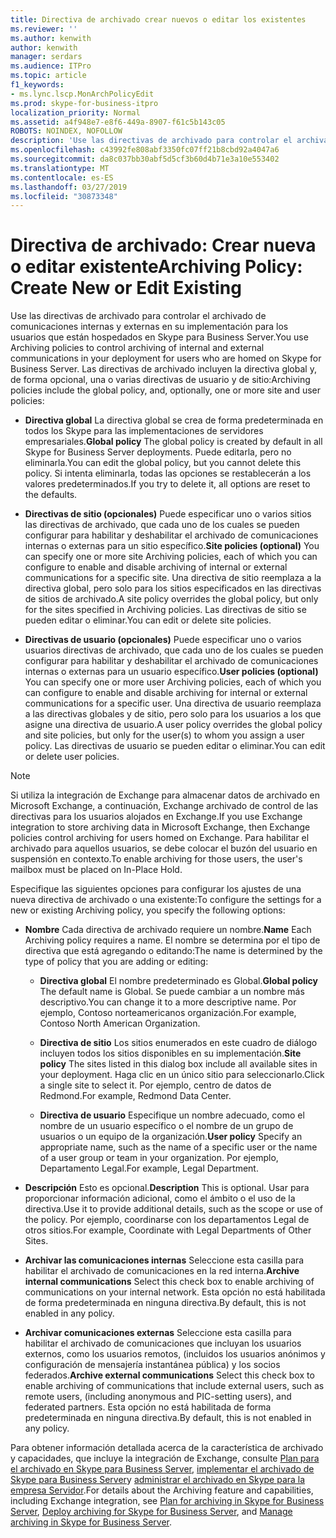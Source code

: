 ```yaml
---
title: Directiva de archivado crear nuevos o editar los existentes
ms.reviewer: ''
ms.author: kenwith
author: kenwith
manager: serdars
ms.audience: ITPro
ms.topic: article
f1_keywords:
- ms.lync.lscp.MonArchPolicyEdit
ms.prod: skype-for-business-itpro
localization_priority: Normal
ms.assetid: a4f948e7-e8f6-449a-8907-f61c5b143c05
ROBOTS: NOINDEX, NOFOLLOW
description: 'Use las directivas de archivado para controlar el archivado de comunicaciones internas y externas en su implementación para los usuarios que están hospedados en Skype para Business Server. Las directivas de archivado incluyen la directiva global y, de forma opcional, una o varias directivas de usuario y de sitio:'
ms.openlocfilehash: c43992fe808abf3350fc07ff21b8cbd92a4047a6
ms.sourcegitcommit: da8c037bb30abf5d5cf3b60d4b71e3a10e553402
ms.translationtype: MT
ms.contentlocale: es-ES
ms.lasthandoff: 03/27/2019
ms.locfileid: "30873348"
---
```

# <a name="archiving-policy-create-new-or-edit-existing"></a><span data-ttu-id="84e73-104">Directiva de archivado: Crear nueva o editar existente</span><span class="sxs-lookup"><span data-stu-id="84e73-104">Archiving Policy: Create New or Edit Existing</span></span>
 
<span data-ttu-id="84e73-105">Use las directivas de archivado para controlar el archivado de comunicaciones internas y externas en su implementación para los usuarios que están hospedados en Skype para Business Server.</span><span class="sxs-lookup"><span data-stu-id="84e73-105">You use Archiving policies to control archiving of internal and external communications in your deployment for users who are homed on Skype for Business Server.</span></span> <span data-ttu-id="84e73-106">Las directivas de archivado incluyen la directiva global y, de forma opcional, una o varias directivas de usuario y de sitio:</span><span class="sxs-lookup"><span data-stu-id="84e73-106">Archiving policies include the global policy, and, optionally, one or more site and user policies:</span></span>
  
- <span data-ttu-id="84e73-107">**Directiva global** La directiva global se crea de forma predeterminada en todos los Skype para las implementaciones de servidores empresariales.</span><span class="sxs-lookup"><span data-stu-id="84e73-107">**Global policy** The global policy is created by default in all Skype for Business Server deployments.</span></span> <span data-ttu-id="84e73-108">Puede editarla, pero no eliminarla.</span><span class="sxs-lookup"><span data-stu-id="84e73-108">You can edit the global policy, but you cannot delete this policy.</span></span> <span data-ttu-id="84e73-109">Si intenta eliminarla, todas las opciones se restablecerán a los valores predeterminados.</span><span class="sxs-lookup"><span data-stu-id="84e73-109">If you try to delete it, all options are reset to the defaults.</span></span>
    
- <span data-ttu-id="84e73-110">**Directivas de sitio (opcionales)** Puede especificar uno o varios sitios las directivas de archivado, que cada uno de los cuales se pueden configurar para habilitar y deshabilitar el archivado de comunicaciones internas o externas para un sitio específico.</span><span class="sxs-lookup"><span data-stu-id="84e73-110">**Site policies (optional)** You can specify one or more site Archiving policies, each of which you can configure to enable and disable archiving of internal or external communications for a specific site.</span></span> <span data-ttu-id="84e73-111">Una directiva de sitio reemplaza a la directiva global, pero solo para los sitios especificados en las directivas de sitios de archivado.</span><span class="sxs-lookup"><span data-stu-id="84e73-111">A site policy overrides the global policy, but only for the sites specified in Archiving policies.</span></span> <span data-ttu-id="84e73-112">Las directivas de sitio se pueden editar o eliminar.</span><span class="sxs-lookup"><span data-stu-id="84e73-112">You can edit or delete site policies.</span></span>
    
- <span data-ttu-id="84e73-113">**Directivas de usuario (opcionales)** Puede especificar uno o varios usuarios directivas de archivado, que cada uno de los cuales se pueden configurar para habilitar y deshabilitar el archivado de comunicaciones internas o externas para un usuario específico.</span><span class="sxs-lookup"><span data-stu-id="84e73-113">**User policies (optional)** You can specify one or more user Archiving policies, each of which you can configure to enable and disable archiving for internal or external communications for a specific user.</span></span> <span data-ttu-id="84e73-114">Una directiva de usuario reemplaza a las directivas globales y de sitio, pero solo para los usuarios a los que asigne una directiva de usuario.</span><span class="sxs-lookup"><span data-stu-id="84e73-114">A user policy overrides the global policy and site policies, but only for the user(s) to whom you assign a user policy.</span></span> <span data-ttu-id="84e73-115">Las directivas de usuario se pueden editar o eliminar.</span><span class="sxs-lookup"><span data-stu-id="84e73-115">You can edit or delete user policies.</span></span>
    
> [!NOTE]
> <span data-ttu-id="84e73-116">Si utiliza la integración de Exchange para almacenar datos de archivado en Microsoft Exchange, a continuación, Exchange archivado de control de las directivas para los usuarios alojados en Exchange.</span><span class="sxs-lookup"><span data-stu-id="84e73-116">If you use Exchange integration to store archiving data in Microsoft Exchange, then Exchange policies control archiving for users homed on Exchange.</span></span> <span data-ttu-id="84e73-117">Para habilitar el archivado para aquellos usuarios, se debe colocar el buzón del usuario en suspensión en contexto.</span><span class="sxs-lookup"><span data-stu-id="84e73-117">To enable archiving for those users, the user's mailbox must be placed on In-Place Hold.</span></span> 
  
<span data-ttu-id="84e73-118">Especifique las siguientes opciones para configurar los ajustes de una nueva directiva de archivado o una existente:</span><span class="sxs-lookup"><span data-stu-id="84e73-118">To configure the settings for a new or existing Archiving policy, you specify the following options:</span></span>
- <span data-ttu-id="84e73-119">**Nombre** Cada directiva de archivado requiere un nombre.</span><span class="sxs-lookup"><span data-stu-id="84e73-119">**Name** Each Archiving policy requires a name.</span></span> <span data-ttu-id="84e73-120">El nombre se determina por el tipo de directiva que está agregando o editando:</span><span class="sxs-lookup"><span data-stu-id="84e73-120">The name is determined by the type of policy that you are adding or editing:</span></span>
    
  - <span data-ttu-id="84e73-121">**Directiva global** El nombre predeterminado es Global.</span><span class="sxs-lookup"><span data-stu-id="84e73-121">**Global policy** The default name is Global.</span></span> <span data-ttu-id="84e73-122">Se puede cambiar a un nombre más descriptivo.</span><span class="sxs-lookup"><span data-stu-id="84e73-122">You can change it to a more descriptive name.</span></span> <span data-ttu-id="84e73-123">Por ejemplo, Contoso norteamericanos organización.</span><span class="sxs-lookup"><span data-stu-id="84e73-123">For example, Contoso North American Organization.</span></span>
    
  - <span data-ttu-id="84e73-124">**Directiva de sitio** Los sitios enumerados en este cuadro de diálogo incluyen todos los sitios disponibles en su implementación.</span><span class="sxs-lookup"><span data-stu-id="84e73-124">**Site policy** The sites listed in this dialog box include all available sites in your deployment.</span></span> <span data-ttu-id="84e73-125">Haga clic en un único sitio para seleccionarlo.</span><span class="sxs-lookup"><span data-stu-id="84e73-125">Click a single site to select it.</span></span> <span data-ttu-id="84e73-126">Por ejemplo, centro de datos de Redmond.</span><span class="sxs-lookup"><span data-stu-id="84e73-126">For example, Redmond Data Center.</span></span>
    
  - <span data-ttu-id="84e73-127">**Directiva de usuario** Especifique un nombre adecuado, como el nombre de un usuario específico o el nombre de un grupo de usuarios o un equipo de la organización.</span><span class="sxs-lookup"><span data-stu-id="84e73-127">**User policy** Specify an appropriate name, such as the name of a specific user or the name of a user group or team in your organization.</span></span> <span data-ttu-id="84e73-128">Por ejemplo, Departamento Legal.</span><span class="sxs-lookup"><span data-stu-id="84e73-128">For example, Legal Department.</span></span>
    
- <span data-ttu-id="84e73-129">**Descripción** Esto es opcional.</span><span class="sxs-lookup"><span data-stu-id="84e73-129">**Description** This is optional.</span></span> <span data-ttu-id="84e73-130">Usar para proporcionar información adicional, como el ámbito o el uso de la directiva.</span><span class="sxs-lookup"><span data-stu-id="84e73-130">Use it to provide additional details, such as the scope or use of the policy.</span></span> <span data-ttu-id="84e73-131">Por ejemplo, coordinarse con los departamentos Legal de otros sitios.</span><span class="sxs-lookup"><span data-stu-id="84e73-131">For example, Coordinate with Legal Departments of Other Sites.</span></span>
    
- <span data-ttu-id="84e73-132">**Archivar las comunicaciones internas** Seleccione esta casilla para habilitar el archivado de comunicaciones en la red interna.</span><span class="sxs-lookup"><span data-stu-id="84e73-132">**Archive internal communications** Select this check box to enable archiving of communications on your internal network.</span></span> <span data-ttu-id="84e73-133">Esta opción no está habilitada de forma predeterminada en ninguna directiva.</span><span class="sxs-lookup"><span data-stu-id="84e73-133">By default, this is not enabled in any policy.</span></span>
    
- <span data-ttu-id="84e73-134">**Archivar comunicaciones externas** Seleccione esta casilla para habilitar el archivado de comunicaciones que incluyan los usuarios externos, como los usuarios remotos, (incluidos los usuarios anónimos y configuración de mensajería instantánea pública) y los socios federados.</span><span class="sxs-lookup"><span data-stu-id="84e73-134">**Archive external communications** Select this check box to enable archiving of communications that include external users, such as remote users, (including anonymous and PIC-setting users), and federated partners.</span></span> <span data-ttu-id="84e73-135">Esta opción no está habilitada de forma predeterminada en ninguna directiva.</span><span class="sxs-lookup"><span data-stu-id="84e73-135">By default, this is not enabled in any policy.</span></span>
    
<span data-ttu-id="84e73-136">Para obtener información detallada acerca de la característica de archivado y capacidades, que incluye la integración de Exchange, consulte [Plan para el archivado en Skype para Business Server](../../../plan-your-deployment/archiving/archiving.md), [implementar el archivado de Skype para Business Server](../../../deploy/deploy-archiving/deploy-archiving.md)y [administrar el archivado en Skype para la empresa Servidor](../../../manage/archiving/archiving.md).</span><span class="sxs-lookup"><span data-stu-id="84e73-136">For details about the Archiving feature and capabilities, including Exchange integration, see [Plan for archiving in Skype for Business Server](../../../plan-your-deployment/archiving/archiving.md), [Deploy archiving for Skype for Business Server](../../../deploy/deploy-archiving/deploy-archiving.md), and [Manage archiving in Skype for Business Server](../../../manage/archiving/archiving.md).</span></span>

